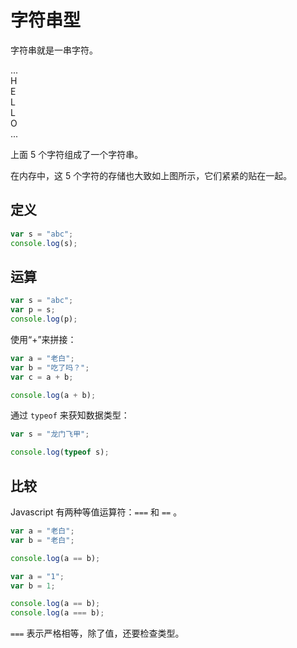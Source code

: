 # 字符串型

字符串就是一串字符。

<div class="flex justify-start gap-1">
  <div class="brick w-8 h-8">...</div>
  <div class="brick w-8 h-8">H</div>
  <div class="brick w-8 h-8">E</div>
  <div class="brick w-8 h-8">L</div>
  <div class="brick w-8 h-8">L</div>
  <div class="brick w-8 h-8">O</div>
  <div class="brick w-8 h-8">...</div>
</div>

上面 5 个字符组成了一个字符串。

在内存中，这 5 个字符的存储也大致如上图所示，它们紧紧的贴在一起。

## 定义

<div class="run"></div>

```javascript
var s = "abc";
console.log(s);
```

## 运算

<div class="run"></div>

```javascript
var s = "abc";
var p = s;
console.log(p);
```

使用“+”来拼接：

<div class="run"></div>

```javascript
var a = "老白";
var b = "吃了吗？";
var c = a + b;

console.log(a + b);
```

通过 `typeof` 来获知数据类型：

<div class="run"></div>

```javascript
var s = "龙门飞甲";

console.log(typeof s);
```

## 比较

Javascript 有两种等值运算符：`===` 和 `==` 。

<div class="run"></div>

```javascript
var a = "老白";
var b = "老白";

console.log(a == b);
```

<div class="run"></div>

```javascript
var a = "1";
var b = 1;

console.log(a == b);
console.log(a === b);
```

`===` 表示严格相等，除了值，还要检查类型。
